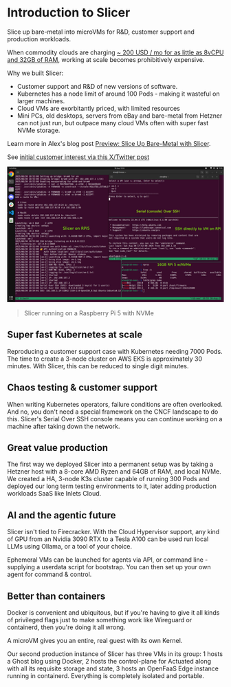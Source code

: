 # Introduction to Slicer

Slice up bare-metal into microVMs for R&D, customer support and production workloads.

When commodity clouds are charging [~ 200 USD / mo for as little as 8vCPU and 32GB of RAM](https://blog.alexellis.io/n100-mini-computer/), working at scale becomes prohibitively expensive.

Why we built Slicer:

* Customer support and R&D of new versions of software.
* Kubernetes has a node limit of around 100 Pods - making it wasteful on larger machines.
* Cloud VMs are exorbitantly priced, with limited resources
* Mini PCs, old desktops, servers from eBay and bare-metal from Hetzner can not just run, but outpace many cloud VMs often with super fast NVMe storage.

Learn more in Alex's blog post [Preview: Slice Up Bare-Metal with Slicer](https://blog.alexellis.io/slicer-bare-metal-preview/).

See [initial customer interest via this X/Twitter post](https://x.com/alexellisuk/status/1961752898552914074)

![Slicer running on a Raspberry Pi 5 with NVMe](images/rpi5.png)
> Slicer running on a Raspberry Pi 5 with NVMe

## Super fast Kubernetes at scale

Reproducing a customer support case with Kubernetes needing 7000 Pods. The time to create a 3-node cluster on AWS EKS is approximately 30 minutes. With Slicer, this can be reduced to single digit minutes.

## Chaos testing & customer support

When writing Kubernetes operators, failure conditions are often overlooked. And no, you don't need a special framework on the CNCF landscape to do this. Slicer's Serial Over SSH console means you can continue working on a machine after taking down the network.

## Great value production

The first way we deployed Slicer into a permanent setup was by taking a Hetzner host with a 8-core AMD Ryzen and 64GB of RAM, and local NVMe. We created a HA, 3-node K3s cluster capable of running 300 Pods and deployed our long term testing environments to it, later adding production workloads SaaS like Inlets Cloud.

## AI and the agentic future

Slicer isn't tied to Firecracker. With the Cloud Hypervisor support, any kind of GPU from an Nvidia 3090 RTX to a Tesla A100 can be used run local LLMs using Ollama, or a tool of your choice.

Ephemeral VMs can be launched for agents via API, or command line - supplying a userdata script for bootstrap. You can then set up your own agent for command & control.


## Better than containers

Docker is convenient and ubiquitous, but if you're having to give it all kinds of privileged flags just to make something work like Wireguard or containerd, then you're doing it all wrong.

A microVM gives you an entire, real guest with its own Kernel.

Our second production instance of Slicer has three VMs in its group: 1 hosts a Ghost blog using Docker, 2 hosts the control-plane for Actuated along with all its requisite storage and state, 3 hosts an OpenFaaS Edge instance running in containerd. Everything is completely isolated and portable.

